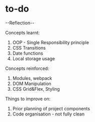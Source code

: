 # to-do

--Reflection--

Concepts learnt:
1. OOP - Single Responsibility principle
2. CSS Transitions
3. Date functions
4. Local storage usage

Concepts reinforced:
1. Modules, webpack
2. DOM Manipulation
3. CSS Grid&Flex, Styling

Things to improve on:
1. Prior planning of project components
2. Code organisation - not fully clean